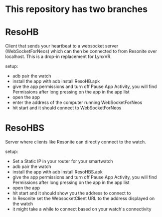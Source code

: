 # This repository has two branches


# ResoHB 
Client that sends your heartbeat to a websocket server (WebSocketForNeos)
which can then be connected to from Resonite over localhost.
This is a drop-in replacement for LynxVR.

setup:
- adb pair the watch
- install the app with adb install ResoHB.apk
- give the app permissions and turn off Pause App Activity, you will find Permissions after long pressing on the app in the app list
- open the app
- enter the address of the computer running WebSocketForNeos
- hit start and it should connect to WebSocketForNeos

# ResoHBS 
Server where clients like Resonite can directly connect to the watch.

setup:
- Set a Static IP in your router for your smartwatch
- adb pair the watch
- install the app with adb install ResoHBS.apk
- give the app permissions and turn off Pause App Activity, you will find Permissions after long pressing on the app in the app list
- open the app 
- hit start and it should show you the address to connect to
- In Resonite set the WebsocketClient URL to the address displayed on the watch
- it might take a while to connect based on your watch's connectivity 

